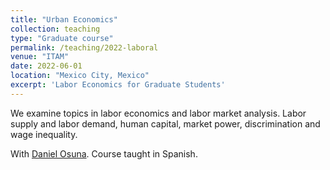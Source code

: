 ```yaml
---
title: "Urban Economics"
collection: teaching
type: "Graduate course"
permalink: /teaching/2022-laboral
venue: "ITAM"
date: 2022-06-01
location: "Mexico City, Mexico"
excerpt: 'Labor Economics for Graduate Students'
---
```

We examine topics in labor economics and labor market analysis. Labor supply and labor demand, human capital, market power, discrimination and wage inequality.



With [Daniel Osuna](https://sites.google.com/view/danielosunagomez). Course taught in Spanish.







